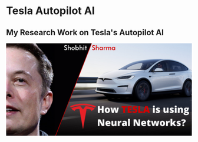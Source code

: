 # Tesla Autopilot AI
## My Research Work on Tesla's Autopilot AI
[![](/Images/Cover.png)](http://www.youtube.com/watch?v=3Kw43kJ97Cs "How Tesla is using Neural Networks?")
